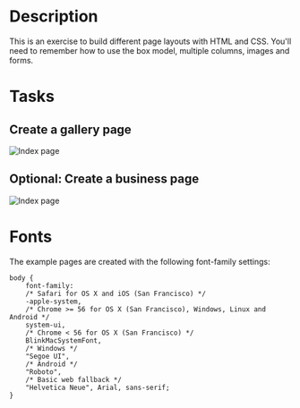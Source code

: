 # Description

This is an exercise to build different page layouts with HTML and CSS. You'll need to remember how to use the box model, multiple columns, images and forms.

# Tasks

## Create a gallery page

![Index page](https://github.com/noreading/dci-fbw5/raw/master/exercises/010-building-website-templates/images/album.png)

## Optional: Create a business page

![Index page](https://github.com/noreading/dci-fbw5/raw/master/exercises/010-building-website-templates/images/business.png)

# Fonts

The example pages are created with the following font-family settings:

```
body {
    font-family:
    /* Safari for OS X and iOS (San Francisco) */
    -apple-system,
    /* Chrome >= 56 for OS X (San Francisco), Windows, Linux and Android */
    system-ui,
    /* Chrome < 56 for OS X (San Francisco) */
    BlinkMacSystemFont,
    /* Windows */
    "Segoe UI",
    /* Android */
    "Roboto",
    /* Basic web fallback */
    "Helvetica Neue", Arial, sans-serif;
}
```